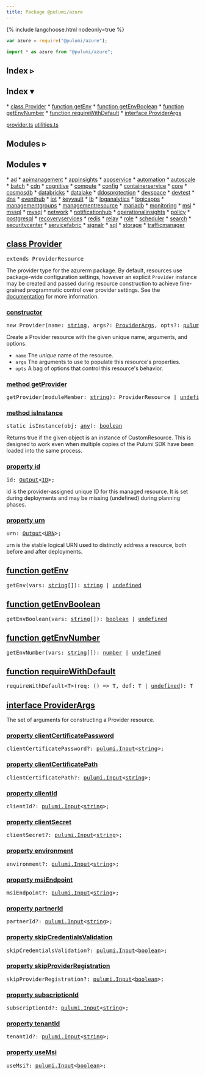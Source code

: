 ```yaml
---
title: Package @pulumi/azure
---
```


<!-- WARNING: this page was generated by a tool. Do not edit it by hand. -->
<!-- To change it, please see https://github.com/pulumi/docs/tree/master/tools/tscdocgen. -->


{% include langchoose.html nodeonly=true %}

```javascript
var azure = require("@pulumi/azure");
```

```typescript
import * as azure from "@pulumi/azure";
```


<div class="toggleVisible" markdown="1">
<div class="collapsed" markdown="1">
<h2 class="pdoc-module-header toggleButton" title="Click to show Index">Index ▹</h2>
</div>
<div class="expanded" markdown="1">
<h2 class="pdoc-module-header toggleButton" title="Click to hide Index">Index ▾</h2>
<div class="pdoc-module-contents" markdown="1">
* <a href="#Provider">class Provider</a>
* <a href="#getEnv">function getEnv</a>
* <a href="#getEnvBoolean">function getEnvBoolean</a>
* <a href="#getEnvNumber">function getEnvNumber</a>
* <a href="#requireWithDefault">function requireWithDefault</a>
* <a href="#ProviderArgs">interface ProviderArgs</a>

<a href="https://github.com/pulumi/pulumi-azure/blob/master/sdk/nodejs/provider.ts">provider.ts</a> <a href="https://github.com/pulumi/pulumi-azure/blob/master/sdk/nodejs/utilities.ts">utilities.ts</a> 
</div>
</div>
</div>

<div class="toggleVisible" markdown="1">
<div class="collapsed" markdown="1">
<h2 class="pdoc-module-header toggleButton" title="Click to show Modules">Modules ▹</h2>
</div>
<div class="expanded" markdown="1">
<h2 class="pdoc-module-header toggleButton" title="Click to hide Modules">Modules ▾</h2>
<div class="pdoc-module-contents" markdown="1">
* <a href="ad">ad</a>
* <a href="apimanagement">apimanagement</a>
* <a href="appinsights">appinsights</a>
* <a href="appservice">appservice</a>
* <a href="automation">automation</a>
* <a href="autoscale">autoscale</a>
* <a href="batch">batch</a>
* <a href="cdn">cdn</a>
* <a href="cognitive">cognitive</a>
* <a href="compute">compute</a>
* <a href="config">config</a>
* <a href="containerservice">containerservice</a>
* <a href="core">core</a>
* <a href="cosmosdb">cosmosdb</a>
* <a href="databricks">databricks</a>
* <a href="datalake">datalake</a>
* <a href="ddosprotection">ddosprotection</a>
* <a href="devspace">devspace</a>
* <a href="devtest">devtest</a>
* <a href="dns">dns</a>
* <a href="eventhub">eventhub</a>
* <a href="iot">iot</a>
* <a href="keyvault">keyvault</a>
* <a href="lb">lb</a>
* <a href="loganalytics">loganalytics</a>
* <a href="logicapps">logicapps</a>
* <a href="managementgroups">managementgroups</a>
* <a href="managementresource">managementresource</a>
* <a href="mariadb">mariadb</a>
* <a href="monitoring">monitoring</a>
* <a href="msi">msi</a>
* <a href="mssql">mssql</a>
* <a href="mysql">mysql</a>
* <a href="network">network</a>
* <a href="notificationhub">notificationhub</a>
* <a href="operationalinsights">operationalinsights</a>
* <a href="policy">policy</a>
* <a href="postgresql">postgresql</a>
* <a href="recoveryservices">recoveryservices</a>
* <a href="redis">redis</a>
* <a href="relay">relay</a>
* <a href="role">role</a>
* <a href="scheduler">scheduler</a>
* <a href="search">search</a>
* <a href="securitycenter">securitycenter</a>
* <a href="servicefabric">servicefabric</a>
* <a href="signalr">signalr</a>
* <a href="sql">sql</a>
* <a href="storage">storage</a>
* <a href="trafficmanager">trafficmanager</a>
</div>
</div>
</div>

<h2 class="pdoc-module-header" id="Provider">
<a class="pdoc-member-name" href="https://github.com/pulumi/pulumi-azure/blob/master/sdk/nodejs/provider.ts#L13">class <b>Provider</b></a>
</h2>
<div class="pdoc-module-contents" markdown="1">
<pre class="highlight"><span class='kd'>extends</span> ProviderResource</pre>

The provider type for the azurerm package. By default, resources use package-wide configuration
settings, however an explicit `Provider` instance may be created and passed during resource
construction to achieve fine-grained programmatic control over provider settings. See the
[documentation](https://pulumi.io/reference/programming-model.html#providers) for more information.

<h3 class="pdoc-member-header" id="Provider-constructor">
<a class="pdoc-child-name" href="https://github.com/pulumi/pulumi-azure/blob/master/sdk/nodejs/provider.ts#L13"> <b>constructor</b></a>
</h3>
<div class="pdoc-member-contents" markdown="1">

<pre class="highlight"><span class='kd'></span><span class='kd'>new</span> Provider(name: <span class='kd'><a href='https://developer.mozilla.org/en-US/docs/Web/JavaScript/Reference/Global_Objects/String'>string</a></span>, args?: <a href='#ProviderArgs'>ProviderArgs</a>, opts?: <a href='https://pulumi.io/reference/pkg/nodejs/@pulumi/pulumi/#ResourceOptions'>pulumi.ResourceOptions</a>)</pre>


Create a Provider resource with the given unique name, arguments, and options.

* `name` The _unique_ name of the resource.
* `args` The arguments to use to populate this resource&#39;s properties.
* `opts` A bag of options that control this resource&#39;s behavior.

</div>
<h3 class="pdoc-member-header" id="Provider-getProvider">
<a class="pdoc-child-name" href="https://github.com/pulumi/pulumi-azure/blob/master/sdk/nodejs/node_modules/@pulumi/pulumi/resource.d.ts#L13">method <b>getProvider</b></a>
</h3>
<div class="pdoc-member-contents" markdown="1">

<pre class="highlight"><span class='kd'></span>getProvider(moduleMember: <span class='kd'><a href='https://developer.mozilla.org/en-US/docs/Web/JavaScript/Reference/Global_Objects/String'>string</a></span>): ProviderResource | <span class='kd'><a href='https://developer.mozilla.org/en-US/docs/Web/JavaScript/Reference/Global_Objects/undefined'>undefined</a></span></pre>

</div>
<h3 class="pdoc-member-header" id="Provider-isInstance">
<a class="pdoc-child-name" href="https://github.com/pulumi/pulumi-azure/blob/master/sdk/nodejs/node_modules/@pulumi/pulumi/resource.d.ts#L85">method <b>isInstance</b></a>
</h3>
<div class="pdoc-member-contents" markdown="1">

<pre class="highlight"><span class='kd'>static </span>isInstance(obj: <span class='kd'><a href='https://www.typescriptlang.org/docs/handbook/basic-types.html#any'>any</a></span>): <span class='kd'><a href='https://developer.mozilla.org/en-US/docs/Web/JavaScript/Reference/Global_Objects/Boolean'>boolean</a></span></pre>


Returns true if the given object is an instance of CustomResource.  This is designed to work even when
multiple copies of the Pulumi SDK have been loaded into the same process.

</div>
<h3 class="pdoc-member-header" id="Provider-id">
<a class="pdoc-child-name" href="https://github.com/pulumi/pulumi-azure/blob/master/sdk/nodejs/node_modules/@pulumi/pulumi/resource.d.ts#L80">property <b>id</b></a>
</h3>
<div class="pdoc-member-contents" markdown="1">
<pre class="highlight"><span class='kd'></span>id: <a href='https://pulumi.io/reference/pkg/nodejs/@pulumi/pulumi/#Output'>Output</a>&lt;<a href='https://pulumi.io/reference/pkg/nodejs/@pulumi/pulumi/#ID'>ID</a>&gt;;</pre>

id is the provider-assigned unique ID for this managed resource.  It is set during
deployments and may be missing (undefined) during planning phases.

</div>
<h3 class="pdoc-member-header" id="Provider-urn">
<a class="pdoc-child-name" href="https://github.com/pulumi/pulumi-azure/blob/master/sdk/nodejs/node_modules/@pulumi/pulumi/resource.d.ts#L11">property <b>urn</b></a>
</h3>
<div class="pdoc-member-contents" markdown="1">
<pre class="highlight"><span class='kd'></span>urn: <a href='https://pulumi.io/reference/pkg/nodejs/@pulumi/pulumi/#Output'>Output</a>&lt;<a href='https://pulumi.io/reference/pkg/nodejs/@pulumi/pulumi/#URN'>URN</a>&gt;;</pre>

urn is the stable logical URN used to distinctly address a resource, both before and after
deployments.

</div>
</div>
<h2 class="pdoc-module-header" id="getEnv">
<a class="pdoc-member-name" href="https://github.com/pulumi/pulumi-azure/blob/master/sdk/nodejs/utilities.ts#L7">function <b>getEnv</b></a>
</h2>
<div class="pdoc-module-contents" markdown="1">

<pre class="highlight"><span class='kd'></span>getEnv(vars: <span class='kd'><a href='https://developer.mozilla.org/en-US/docs/Web/JavaScript/Reference/Global_Objects/String'>string</a></span>[]): <span class='kd'><a href='https://developer.mozilla.org/en-US/docs/Web/JavaScript/Reference/Global_Objects/String'>string</a></span> | <span class='kd'><a href='https://developer.mozilla.org/en-US/docs/Web/JavaScript/Reference/Global_Objects/undefined'>undefined</a></span></pre>

</div>
<h2 class="pdoc-module-header" id="getEnvBoolean">
<a class="pdoc-member-name" href="https://github.com/pulumi/pulumi-azure/blob/master/sdk/nodejs/utilities.ts#L17">function <b>getEnvBoolean</b></a>
</h2>
<div class="pdoc-module-contents" markdown="1">

<pre class="highlight"><span class='kd'></span>getEnvBoolean(vars: <span class='kd'><a href='https://developer.mozilla.org/en-US/docs/Web/JavaScript/Reference/Global_Objects/String'>string</a></span>[]): <span class='kd'><a href='https://developer.mozilla.org/en-US/docs/Web/JavaScript/Reference/Global_Objects/Boolean'>boolean</a></span> | <span class='kd'><a href='https://developer.mozilla.org/en-US/docs/Web/JavaScript/Reference/Global_Objects/undefined'>undefined</a></span></pre>

</div>
<h2 class="pdoc-module-header" id="getEnvNumber">
<a class="pdoc-member-name" href="https://github.com/pulumi/pulumi-azure/blob/master/sdk/nodejs/utilities.ts#L32">function <b>getEnvNumber</b></a>
</h2>
<div class="pdoc-module-contents" markdown="1">

<pre class="highlight"><span class='kd'></span>getEnvNumber(vars: <span class='kd'><a href='https://developer.mozilla.org/en-US/docs/Web/JavaScript/Reference/Global_Objects/String'>string</a></span>[]): <span class='kd'><a href='https://developer.mozilla.org/en-US/docs/Web/JavaScript/Reference/Global_Objects/Number'>number</a></span> | <span class='kd'><a href='https://developer.mozilla.org/en-US/docs/Web/JavaScript/Reference/Global_Objects/undefined'>undefined</a></span></pre>

</div>
<h2 class="pdoc-module-header" id="requireWithDefault">
<a class="pdoc-member-name" href="https://github.com/pulumi/pulumi-azure/blob/master/sdk/nodejs/utilities.ts#L43">function <b>requireWithDefault</b></a>
</h2>
<div class="pdoc-module-contents" markdown="1">

<pre class="highlight"><span class='kd'></span>requireWithDefault&lt;T&gt;(req: () => T, def: T | <span class='kd'><a href='https://developer.mozilla.org/en-US/docs/Web/JavaScript/Reference/Global_Objects/undefined'>undefined</a></span>): T</pre>

</div>
<h2 class="pdoc-module-header" id="ProviderArgs">
<a class="pdoc-member-name" href="https://github.com/pulumi/pulumi-azure/blob/master/sdk/nodejs/provider.ts#L45">interface <b>ProviderArgs</b></a>
</h2>
<div class="pdoc-module-contents" markdown="1">

The set of arguments for constructing a Provider resource.

<h3 class="pdoc-member-header" id="ProviderArgs-clientCertificatePassword">
<a class="pdoc-child-name" href="https://github.com/pulumi/pulumi-azure/blob/master/sdk/nodejs/provider.ts#L46">property <b>clientCertificatePassword</b></a>
</h3>
<div class="pdoc-member-contents" markdown="1">
<pre class="highlight"><span class='kd'></span>clientCertificatePassword?: <a href='https://pulumi.io/reference/pkg/nodejs/@pulumi/pulumi/#Input'>pulumi.Input</a>&lt;<span class='kd'><a href='https://developer.mozilla.org/en-US/docs/Web/JavaScript/Reference/Global_Objects/String'>string</a></span>&gt;;</pre>
</div>
<h3 class="pdoc-member-header" id="ProviderArgs-clientCertificatePath">
<a class="pdoc-child-name" href="https://github.com/pulumi/pulumi-azure/blob/master/sdk/nodejs/provider.ts#L47">property <b>clientCertificatePath</b></a>
</h3>
<div class="pdoc-member-contents" markdown="1">
<pre class="highlight"><span class='kd'></span>clientCertificatePath?: <a href='https://pulumi.io/reference/pkg/nodejs/@pulumi/pulumi/#Input'>pulumi.Input</a>&lt;<span class='kd'><a href='https://developer.mozilla.org/en-US/docs/Web/JavaScript/Reference/Global_Objects/String'>string</a></span>&gt;;</pre>
</div>
<h3 class="pdoc-member-header" id="ProviderArgs-clientId">
<a class="pdoc-child-name" href="https://github.com/pulumi/pulumi-azure/blob/master/sdk/nodejs/provider.ts#L48">property <b>clientId</b></a>
</h3>
<div class="pdoc-member-contents" markdown="1">
<pre class="highlight"><span class='kd'></span>clientId?: <a href='https://pulumi.io/reference/pkg/nodejs/@pulumi/pulumi/#Input'>pulumi.Input</a>&lt;<span class='kd'><a href='https://developer.mozilla.org/en-US/docs/Web/JavaScript/Reference/Global_Objects/String'>string</a></span>&gt;;</pre>
</div>
<h3 class="pdoc-member-header" id="ProviderArgs-clientSecret">
<a class="pdoc-child-name" href="https://github.com/pulumi/pulumi-azure/blob/master/sdk/nodejs/provider.ts#L49">property <b>clientSecret</b></a>
</h3>
<div class="pdoc-member-contents" markdown="1">
<pre class="highlight"><span class='kd'></span>clientSecret?: <a href='https://pulumi.io/reference/pkg/nodejs/@pulumi/pulumi/#Input'>pulumi.Input</a>&lt;<span class='kd'><a href='https://developer.mozilla.org/en-US/docs/Web/JavaScript/Reference/Global_Objects/String'>string</a></span>&gt;;</pre>
</div>
<h3 class="pdoc-member-header" id="ProviderArgs-environment">
<a class="pdoc-child-name" href="https://github.com/pulumi/pulumi-azure/blob/master/sdk/nodejs/provider.ts#L50">property <b>environment</b></a>
</h3>
<div class="pdoc-member-contents" markdown="1">
<pre class="highlight"><span class='kd'></span>environment?: <a href='https://pulumi.io/reference/pkg/nodejs/@pulumi/pulumi/#Input'>pulumi.Input</a>&lt;<span class='kd'><a href='https://developer.mozilla.org/en-US/docs/Web/JavaScript/Reference/Global_Objects/String'>string</a></span>&gt;;</pre>
</div>
<h3 class="pdoc-member-header" id="ProviderArgs-msiEndpoint">
<a class="pdoc-child-name" href="https://github.com/pulumi/pulumi-azure/blob/master/sdk/nodejs/provider.ts#L51">property <b>msiEndpoint</b></a>
</h3>
<div class="pdoc-member-contents" markdown="1">
<pre class="highlight"><span class='kd'></span>msiEndpoint?: <a href='https://pulumi.io/reference/pkg/nodejs/@pulumi/pulumi/#Input'>pulumi.Input</a>&lt;<span class='kd'><a href='https://developer.mozilla.org/en-US/docs/Web/JavaScript/Reference/Global_Objects/String'>string</a></span>&gt;;</pre>
</div>
<h3 class="pdoc-member-header" id="ProviderArgs-partnerId">
<a class="pdoc-child-name" href="https://github.com/pulumi/pulumi-azure/blob/master/sdk/nodejs/provider.ts#L52">property <b>partnerId</b></a>
</h3>
<div class="pdoc-member-contents" markdown="1">
<pre class="highlight"><span class='kd'></span>partnerId?: <a href='https://pulumi.io/reference/pkg/nodejs/@pulumi/pulumi/#Input'>pulumi.Input</a>&lt;<span class='kd'><a href='https://developer.mozilla.org/en-US/docs/Web/JavaScript/Reference/Global_Objects/String'>string</a></span>&gt;;</pre>
</div>
<h3 class="pdoc-member-header" id="ProviderArgs-skipCredentialsValidation">
<a class="pdoc-child-name" href="https://github.com/pulumi/pulumi-azure/blob/master/sdk/nodejs/provider.ts#L53">property <b>skipCredentialsValidation</b></a>
</h3>
<div class="pdoc-member-contents" markdown="1">
<pre class="highlight"><span class='kd'></span>skipCredentialsValidation?: <a href='https://pulumi.io/reference/pkg/nodejs/@pulumi/pulumi/#Input'>pulumi.Input</a>&lt;<span class='kd'><a href='https://developer.mozilla.org/en-US/docs/Web/JavaScript/Reference/Global_Objects/Boolean'>boolean</a></span>&gt;;</pre>
</div>
<h3 class="pdoc-member-header" id="ProviderArgs-skipProviderRegistration">
<a class="pdoc-child-name" href="https://github.com/pulumi/pulumi-azure/blob/master/sdk/nodejs/provider.ts#L54">property <b>skipProviderRegistration</b></a>
</h3>
<div class="pdoc-member-contents" markdown="1">
<pre class="highlight"><span class='kd'></span>skipProviderRegistration?: <a href='https://pulumi.io/reference/pkg/nodejs/@pulumi/pulumi/#Input'>pulumi.Input</a>&lt;<span class='kd'><a href='https://developer.mozilla.org/en-US/docs/Web/JavaScript/Reference/Global_Objects/Boolean'>boolean</a></span>&gt;;</pre>
</div>
<h3 class="pdoc-member-header" id="ProviderArgs-subscriptionId">
<a class="pdoc-child-name" href="https://github.com/pulumi/pulumi-azure/blob/master/sdk/nodejs/provider.ts#L55">property <b>subscriptionId</b></a>
</h3>
<div class="pdoc-member-contents" markdown="1">
<pre class="highlight"><span class='kd'></span>subscriptionId?: <a href='https://pulumi.io/reference/pkg/nodejs/@pulumi/pulumi/#Input'>pulumi.Input</a>&lt;<span class='kd'><a href='https://developer.mozilla.org/en-US/docs/Web/JavaScript/Reference/Global_Objects/String'>string</a></span>&gt;;</pre>
</div>
<h3 class="pdoc-member-header" id="ProviderArgs-tenantId">
<a class="pdoc-child-name" href="https://github.com/pulumi/pulumi-azure/blob/master/sdk/nodejs/provider.ts#L56">property <b>tenantId</b></a>
</h3>
<div class="pdoc-member-contents" markdown="1">
<pre class="highlight"><span class='kd'></span>tenantId?: <a href='https://pulumi.io/reference/pkg/nodejs/@pulumi/pulumi/#Input'>pulumi.Input</a>&lt;<span class='kd'><a href='https://developer.mozilla.org/en-US/docs/Web/JavaScript/Reference/Global_Objects/String'>string</a></span>&gt;;</pre>
</div>
<h3 class="pdoc-member-header" id="ProviderArgs-useMsi">
<a class="pdoc-child-name" href="https://github.com/pulumi/pulumi-azure/blob/master/sdk/nodejs/provider.ts#L57">property <b>useMsi</b></a>
</h3>
<div class="pdoc-member-contents" markdown="1">
<pre class="highlight"><span class='kd'></span>useMsi?: <a href='https://pulumi.io/reference/pkg/nodejs/@pulumi/pulumi/#Input'>pulumi.Input</a>&lt;<span class='kd'><a href='https://developer.mozilla.org/en-US/docs/Web/JavaScript/Reference/Global_Objects/Boolean'>boolean</a></span>&gt;;</pre>
</div>
</div>
